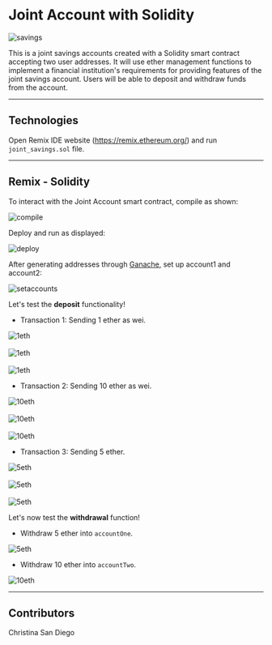 # Joint Account with Solidity

![savings](images/savings.jpg)

This is a joint savings accounts created with a Solidity smart contract accepting two user addresses.  It will use ether management functions to implement a financial institution's requirements for providing features of the joint savings account.  Users will be able to deposit and withdraw funds from the account.

---

## Technologies

Open Remix IDE website (https://remix.ethereum.org/) and run `joint_savings.sol` file.

---

## Remix - Solidity

To interact with the Joint Account smart contract, compile as shown:

![compile](execution_results/compile.jpg)

Deploy and run as displayed:

![deploy](execution_results/deploynrun.jpg)

After generating addresses through [Ganache](https://www.trufflesuite.com/ganache), set up account1 and account2:

![setaccounts](execution_results/setaccounts.jpg)

Let's test the **deposit** functionality!

- Transaction 1:  Sending 1 ether as wei.

![1eth](execution_results/transaction1ether.jpg)\
 \
![1eth](execution_results/contractbalance1eth.jpg)\
 \
![1eth](execution_results/1ethexecution.jpg)

- Transaction 2:  Sending 10 ether as wei.

![10eth](execution_results/10ether.jpg)\
 \
![10eth](execution_results/contractbalance10eth.jpg)\
 \
![10eth](execution_results/10ethexecution.jpg)

- Transaction 3:  Sending 5 ether.

![5eth](execution_results/5eth.jpg)\
 \
![5eth](execution_results/contractbalance5eth.jpg)\
 \
![5eth](execution_results/5ethexecution.jpg)

Let's now test the **withdrawal** function!

- Withdraw 5 ether into `accountOne`.

![5eth](execution_results/withdraw5eth.jpg)

- Withdraw 10 ether into `accountTwo`.

![10eth](execution_results/withdraw10eth.jpg)

---

## Contributors
Christina San Diego